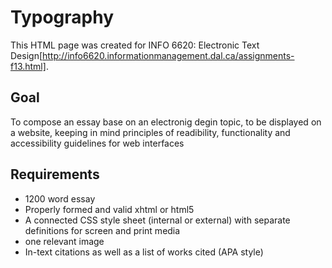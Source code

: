 Typography
==========

This HTML page was created for INFO 6620: Electronic Text Design[http://info6620.informationmanagement.dal.ca/assignments-f13.html]. 

<h2>Goal</h2>
<p> To compose an essay base on an electronig degin topic, to be displayed on a website, keeping in mind principles of readibility, 
functionality and accessibility guidelines for web interfaces</p>

<h2>Requirements</h2>
<ul><li>1200 word essay</li>
<li> Properly formed and valid xhtml or html5</li>
<li> A connected CSS style sheet (internal or external) with separate definitions for screen and print media</li>
<li>one relevant image</li>
<li>In-text citations as well as a list of works cited (APA style)</li></ul>
